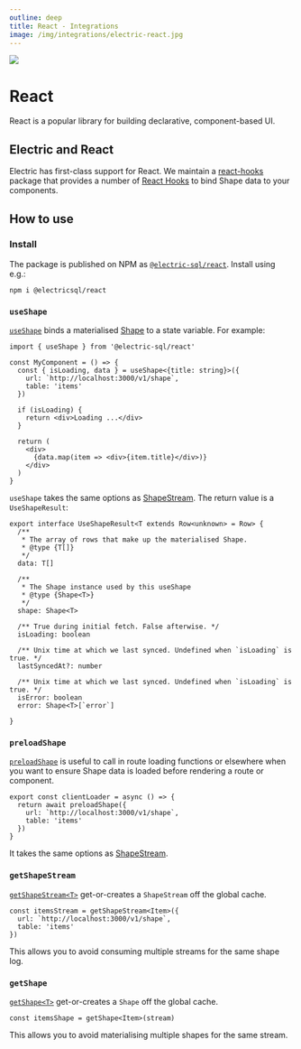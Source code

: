 ```yaml
---
outline: deep
title: React - Integrations
image: /img/integrations/electric-react.jpg
---
```


<img src="/img/integrations/react.svg" class="product-icon" />

# React

React is a popular library for building declarative, component-based UI.

## Electric and React

Electric has first-class support for React. We maintain a [react-hooks](https://github.com/electric-sql/electric/tree/main/packages/react-hooks) package that provides a number of [React Hooks](https://react.dev/reference/react/hooks) to bind Shape data to your components.

## How to use

### Install

The package is published on NPM as [`@electric-sql/react`](https://www.npmjs.com/package/@electric-sql/react). Install using e.g.:

```shell
npm i @electricsql/react
```

### `useShape`

[`useShape`](https://github.com/electric-sql/electric/blob/main/packages/react-hooks/src/react-hooks.tsx#L131) binds a materialised [Shape](/docs/api/clients/typescript#shape) to a state variable. For example:

```tsx
import { useShape } from '@electric-sql/react'

const MyComponent = () => {
  const { isLoading, data } = useShape<{title: string}>({
    url: `http://localhost:3000/v1/shape`,
    table: 'items'
  })

  if (isLoading) {
    return <div>Loading ...</div>
  }

  return (
    <div>
      {data.map(item => <div>{item.title}</div>)}
    </div>
  )
}
```

`useShape` takes the same options as [ShapeStream](/docs/api/clients/typescript#options). The return value is a `UseShapeResult`:

```tsx
export interface UseShapeResult<T extends Row<unknown> = Row> {
  /**
   * The array of rows that make up the materialised Shape.
   * @type {T[]}
   */
  data: T[]

  /**
   * The Shape instance used by this useShape
   * @type {Shape<T>}
   */
  shape: Shape<T>

  /** True during initial fetch. False afterwise. */
  isLoading: boolean

  /** Unix time at which we last synced. Undefined when `isLoading` is true. */
  lastSyncedAt?: number

  /** Unix time at which we last synced. Undefined when `isLoading` is true. */
  isError: boolean
  error: Shape<T>[`error`]

}
```

### `preloadShape`

[`preloadShape`](https://github.com/electric-sql/electric/blob/main/packages/react-hooks/src/react-hooks.tsx#L17) is useful to call in route loading functions or elsewhere when you want to ensure Shape data is loaded before rendering a route or component.

```tsx
export const clientLoader = async () => {
  return await preloadShape({
    url: `http://localhost:3000/v1/shape`,
    table: 'items'
  })
}
```

It takes the same options as [ShapeStream](/docs/api/clients/typescript#options).

### `getShapeStream`

[`getShapeStream<T>`](https://github.com/electric-sql/electric/blob/main/packages/react-hooks/src/react-hooks.tsx#L30) get-or-creates a `ShapeStream` off the global cache.

```tsx
const itemsStream = getShapeStream<Item>({
  url: `http://localhost:3000/v1/shape`,
  table: 'items'
})
```

This allows you to avoid consuming multiple streams for the same shape log.

### `getShape`

[`getShape<T>`](https://github.com/electric-sql/electric/blob/main/packages/react-hooks/src/react-hooks.tsx#L49) get-or-creates a `Shape` off the global cache.

```tsx
const itemsShape = getShape<Item>(stream)
```

This allows you to avoid materialising multiple shapes for the same stream.
